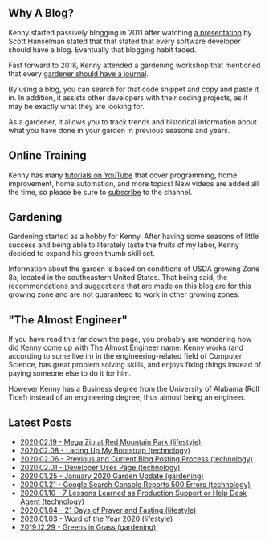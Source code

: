 ﻿---
date: 2019-12-22
description: Information about this blog and Kenny Robinson.
author: Kenny Robinson
---



## Why A Blog?

Kenny started passively blogging in 2011 after watching 
[a presentation](/blog/technology/2010.07.22-every-developer-needs-a-blog) by 
Scott Hanselman stated that that stated that every software developer should 
have a blog. Eventually that blogging habit faded. 

Fast forward to 2018, Kenny attended a gardening workshop that mentioned that every 
[gardener should have a journal](/blog/gardening/2019.02.23-every-gardener-needs-a-journal). 

By using a blog, you can search for that code snippet and copy and paste it in. In 
addition, it assists other developers with their coding projects, as it may be exactly 
what they are looking for.

As a gardener, it allows you to track trends and historical information about what you have 
done in your garden in previous seasons and years.

## Online Training

Kenny has many 
[tutorials on YouTube](https://www.youtube.com/channel/UC4HCouBLtXD1j1U_17aBqig) 
that cover programming, home improvement, home automation, and more topics! New videos 
are added all the time, so please be sure to
[subscribe](https://www.youtube.com/channel/UC4HCouBLtXD1j1U_17aBqig?sub_confirmation=1) 
to the channel.

## Gardening

Gardening started as a hobby for Kenny. After having some seasons of little success and
being able to literately taste the fruits of my labor, Kenny decided to expand his green
thumb skill set.

Information about the garden is based on conditions of USDA growing Zone 8a, located
in the southeastern United States. That being said, the recommendations and suggestions
that are made on this blog are for this growing zone and are not guaranteed to work in
other growing zones.

## "The Almost Engineer"

If you have read this far down the page, you probably are wondering how did Kenny come up 
with The Almost Engineer name. Kenny works (and according to some live in) in the 
engineering-related field of Computer Science, has great problem solving skills, and 
enjoys fixing things instead of paying someone else to do it for him. 

However Kenny has a Business degree from the University of Alabama (Roll Tide!) 
instead of an engineering degree, thus almost being an engineer.

## Latest Posts

* [2020.02.19 - Mega Zip at Red Mountain Park (lifestyle)](/blog/lifestyle/2020.02.19-mega-zip-at-red-mountain-park)
* [2020.02.08 - Lacing Up My Bootstrap (technology)](/blog/technology/2020.02.08-lacing-up-my-bootstrap)
* [2020.02.06 - Previous and Current Blog Posting Process (technology)](/blog/technology/2020.02.06-previous-and-current-blog-posting-process)
* [2020.02.01 - Developer Uses Page (technology)](/blog/technology/2020.02.01-developer-uses-page)
* [2020.01.25 - January 2020 Garden Update (gardening)](/blog/gardening/2020.01.25-january-2020-garden-update)
* [2020.01.21 - Google Search Console Reports 500 Errors (technology)](/blog/technology/2020.01.21-google-search-console-reports-500-errors)
* [2020.01.10 - 7 Lessons Learned as Production Support or Help Desk Agent (technology)](/blog/technology/2020.01.10-7-lessons-from-production-support)
* [2020.01.04 - 21 Days of Prayer and Fasting  (lifestyle)](/blog/lifestyle/2020.01.04-21-days-of-prayer-and-fasting)
* [2020.01.03 - Word of the Year 2020 (lifestyle)](/blog/lifestyle/2020.01.03-word-of-the-year)
* [2019.12.29 - Greens in Grass (gardening)](/blog/gardening/2019.12.29-greens-in-grass)
